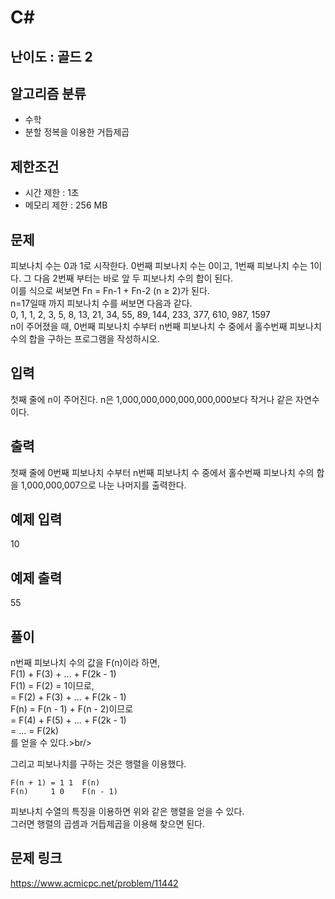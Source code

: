 # C#

## 난이도 : 골드 2

## 알고리즘 분류
  - 수학
  - 분할 정복을 이용한 거듭제곱

## 제한조건
  - 시간 제한 : 1초
  - 메모리 제한 : 256 MB

## 문제
피보나치 수는 0과 1로 시작한다. 0번째 피보나치 수는 0이고, 1번째 피보나치 수는 1이다. 그 다음 2번째 부터는 바로 앞 두 피보나치 수의 합이 된다.<br/>
이를 식으로 써보면 Fn = Fn-1 + Fn-2 (n ≥ 2)가 된다.<br/>
n=17일때 까지 피보나치 수를 써보면 다음과 같다.<br/>
0, 1, 1, 2, 3, 5, 8, 13, 21, 34, 55, 89, 144, 233, 377, 610, 987, 1597<br/>
n이 주어졌을 때, 0번째 피보나치 수부터 n번째 피보나치 수 중에서 홀수번째 피보나치 수의 합을 구하는 프로그램을 작성하시오.<br/>

## 입력
첫째 줄에 n이 주어진다. n은 1,000,000,000,000,000,000보다 작거나 같은 자연수이다.<br/>

## 출력
첫째 줄에 0번째 피보나치 수부터 n번째 피보나치 수 중에서 홀수번째 피보나치 수의 합을 1,000,000,007으로 나눈 나머지를 출력한다.<br/>

## 예제 입력
10<br/>

## 예제 출력
55<br/>

## 풀이
n번째 피보나치 수의 값을 F(n)이라 하면,<br/>
F(1) + F(3) + ... + F(2k - 1)<br/>
F(1) = F(2) = 1이므로,<br/>
 = F(2) + F(3) + ... + F(2k - 1)<br/>
F(n) = F(n - 1) + F(n - 2)이므로<br/>
 = F(4) + F(5) + ... + F(2k - 1)<br/>
 = ... = F(2k)<br/>
를 얻을 수 있다.>br/>

그리고 피보나치를 구하는 것은 행렬을 이용했다.<br/>

	F(n + 1) = 1 1	F(n)
	F(n)     1 0	F(n - 1)

피보나치 수열의 특징을 이용하면 위와 같은 행렬을 얻을 수 있다.<br/>
그러면 행렬의 곱셈과 거듭제곱을 이용해 찾으면 된다.<br/>


## 문제 링크
https://www.acmicpc.net/problem/11442